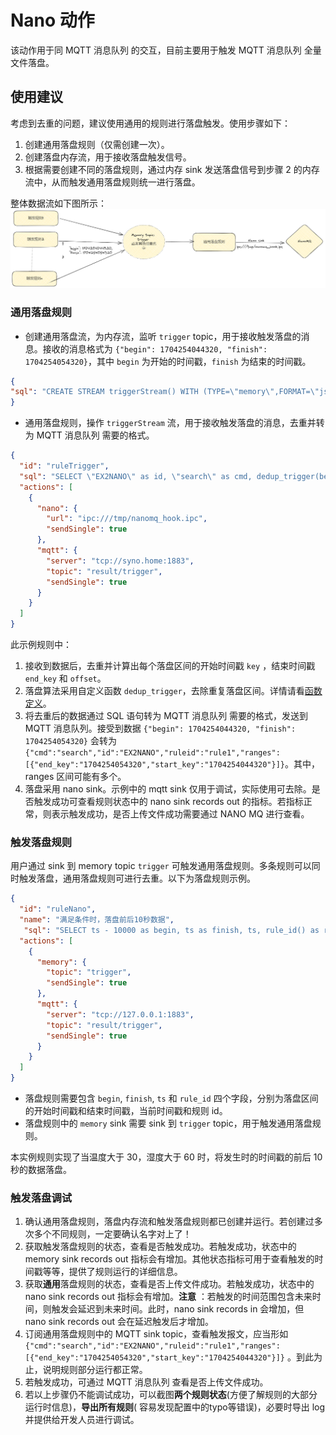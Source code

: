 # Nano 动作

该动作用于同 MQTT 消息队列 的交互，目前主要用于触发 MQTT 消息队列 全量文件落盘。

## 使用建议

考虑到去重的问题，建议使用通用的规则进行落盘触发。使用步骤如下：

1. 创建通用落盘规则（仅需创建一次）。
2. 创建落盘内存流，用于接收落盘触发信号。
3. 根据需要创建不同的落盘规则，通过内存 sink 发送落盘信号到步骤 2 的内存流中，从而触发通用落盘规则统一进行落盘。

整体数据流如下图所示：
![flow](./_assets/nano_trigger.png)

### 通用落盘规则

- 创建通用落盘流，为内存流，监听 `trigger` topic，用于接收触发落盘的消息。接收的消息格式为 `{"begin": 1704254044320, "finish": 1704254054320}`，其中 `begin` 为开始的时间戳，`finish` 为结束的时间戳。

```json
{
"sql": "CREATE STREAM triggerStream() WITH (TYPE=\"memory\",FORMAT=\"json\",DATASOURCE=\"trigger\");"
}
```

- 通用落盘规则，操作 `triggerStream` 流，用于接收触发落盘的消息，去重并转为 MQTT 消息队列 需要的格式。

```json
{
  "id": "ruleTrigger",
  "sql": "SELECT \"EX2NANO\" as id, \"search\" as cmd, dedup_trigger(begin, finish, ts, 999999) as ranges, ruleid FROM mqttDemo WHERE isNull(ruleid) = false",
  "actions": [
    {
      "nano": {
        "url": "ipc:///tmp/nanomq_hook.ipc",
        "sendSingle": true
      },
      "mqtt": {
        "server": "tcp://syno.home:1883",
        "topic": "result/trigger",
        "sendSingle": true
      }
    }
  ]
}
```

此示例规则中：

1. 接收到数据后，去重并计算出每个落盘区间的开始时间戳 `key` ，结束时间戳 `end_key` 和 `offset`。
2. 落盘算法采用自定义函数 `dedup_trigger`，去除重复落盘区间。详情请看[函数定义](../sqls/functions/other_functions.md#dedup_trigger)。
3. 将去重后的数据通过 SQL 语句转为 MQTT 消息队列 需要的格式，发送到 MQTT 消息队列。接受到数据 `{"begin": 1704254044320, "finish": 1704254054320}` 会转为 `{"cmd":"search","id":"EX2NANO","ruleid":"rule1","ranges":[{"end_key":"1704254054320","start_key":"1704254044320"}]}`。其中，ranges 区间可能有多个。
4. 落盘采用 nano sink。示例中的 mqtt sink 仅用于调试，实际使用可去除。是否触发成功可查看规则状态中的 nano sink records out 的指标。若指标正常，则表示触发成功，是否上传文件成功需要通过 NANO MQ 进行查看。

### 触发落盘规则

用户通过 sink 到 memory topic `trigger` 可触发通用落盘规则。多条规则可以同时触发落盘，通用落盘规则可进行去重。以下为落盘规则示例。

```json
{
  "id": "ruleNano",
  "name": "满足条件时，落盘前后10秒数据",
   "sql": "SELECT ts - 10000 as begin, ts as finish, ts, rule_id() as ruleid FROM mqttDemo WHERE temperature > 30 and humidity > 60",
  "actions": [
    {
      "memory": {
        "topic": "trigger",
        "sendSingle": true
      },
      "mqtt": {
        "server": "tcp://127.0.0.1:1883",
        "topic": "result/trigger",
        "sendSingle": true
      }
    }
  ]
}
```

- 落盘规则需要包含 `begin`, `finish`, `ts` 和 `rule_id` 四个字段，分别为落盘区间的开始时间戳和结束时间戳，当前时间戳和规则 id。
- 落盘规则中的 `memory` sink 需要 sink 到 `trigger` topic，用于触发通用落盘规则。

本实例规则实现了当温度大于 30，湿度大于 60 时，将发生时的时间戳的前后 10 秒的数据落盘。

### 触发落盘调试

1. 确认通用落盘规则，落盘内存流和触发落盘规则都已创建并运行。若创建过多次多个不同规则，一定要确认名字对上了！
2. 获取触发落盘规则的状态，查看是否触发成功。若触发成功，状态中的 memory sink records out
   指标会有增加。其他状态指标可用于查看触发的时间戳等等，提供了规则运行的详细信息。
3. 获取**通用**落盘规则的状态，查看是否上传文件成功。若触发成功，状态中的 nano sink records out 指标会有增加。**注意**
   ：若触发的时间范围包含未来时间，则触发会延迟到未来时间。此时，nano sink records in 会增加，但 nano sink records out
   会在延迟触发后才增加。
4. 订阅通用落盘规则中的 MQTT sink
   topic，查看触发报文，应当形如 `{"cmd":"search","id":"EX2NANO","ruleid":"rule1","ranges":[{"end_key":"1704254054320","start_key":"1704254044320"}]}`
   。到此为止，说明规则部分运行都正常。
5. 若触发成功，可通过 MQTT 消息队列 查看是否上传文件成功。
6. 若以上步骤仍不能调试成功，可以截图**两个规则状态**(方便了解规则的大部分运行时信息)，**导出所有规则**(
   容易发现配置中的typo等错误)，必要时导出 log 并提供给开发人员进行调试。